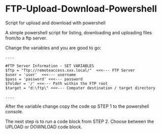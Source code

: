 # FTP-Upload-Download-Powershell
Script for upload and download with powershell

A simple powershell script for listing, downloading and uploading files from/to a ftp server.

Change the variables and you are good to go:

```
....

#FTP Server Information - SET VARIABLES
$ftp = "ftp://remoteaccess.xxx.local/"  <<<--- FTP Server
$user = 'user'  <<<--- username
$pass = 'password' <<<--- password
$folder = '/' <<<--- Path within the FTP root
$target = "d:\ftp\" <<<--- Computer destination / target directory

....
```

After the variable change copy the code op STEP 1 to the powershell console. 

The next step is to run a code block from STEP 2. Choose between the UPLOAD or DOWNLOAD code block.
